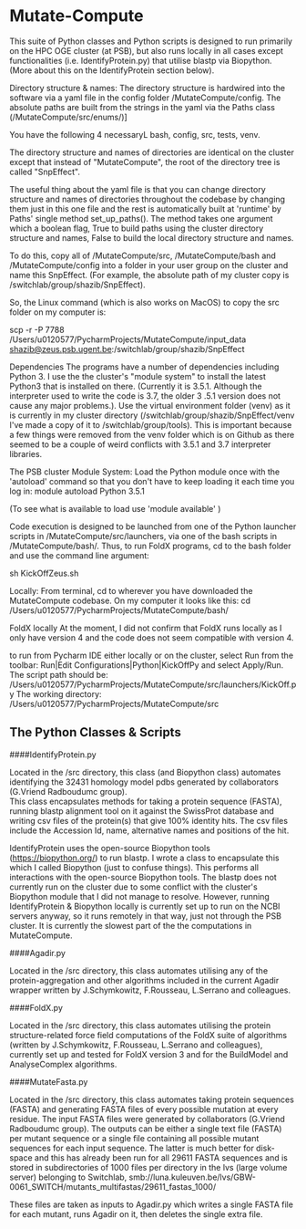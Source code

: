 # Mutate-Compute

This suite of Python classes and Python scripts is designed to run primarily on the HPC OGE cluster (at PSB), but also runs 
locally in all cases except functionalities (i.e. IdentifyProtein.py) that utilise blastp via Biopython. (More about this on 
the IdentifyProtein section below).

Directory structure & names:
The directory structure is hardwired into the software via a yaml file in the config folder /MutateCompute/config. The 
absolute paths are built from the strings in the yaml via the Paths class (/MutateCompute/src/enums/)]

You have the following 4 necessaryL
bash, config, src, tests, venv.  


The directory structure and names of directories are identical on the cluster except that instead of "MutateCompute", the root 
of the directory tree is called "SnpEffect".

The useful thing about the yaml file is that you can change directory structure and names of directories throughout the codebase
 by changing them just in this one file and the rest is automatically built at 'runtime' by Paths' single method set_up_paths(). 
 The method takes one argument which a boolean flag, True to build paths using the cluster directory structure and names, False
  to build the local directory structure and names.


To do this, copy all of /MutateCompute/src, /MutateCompute/bash and /MutateCompute/config into a folder in your user group on 
the cluster and name this SnpEffect. 
(For example, the absolute path of my cluster copy is /switchlab/group/shazib/SnpEffect). 

So, the Linux command (which is also works on MacOS) to copy the src folder on my computer is: 

scp -r -P 7788 /Users/u0120577/PycharmProjects/MutateCompute/input_data shazib@zeus.psb.ugent.be:/switchlab/group/shazib/SnpEffect

Dependencies
The programs have a number of dependencies including Python 3. I use the the cluster's "module system" to install the latest 
Python3 that is installed on there. (Currently it is 3.5.1. Although the interpreter used to write the code is 3.7, the older 3
.5.1 version does not cause any major problems.). 
Use the virtual environment folder (venv) as it is currently in my cluster directory (/switchlab/group/shazib/SnpEffect/venv 
I've made a copy of it to /switchlab/group/tools). 
This is important because a few things were removed from the venv folder which is on Github as there seemed to be a couple of 
weird conflicts with 3.5.1 and 3.7 interpreter libraries. 


The PSB cluster Module System:
Load the Python module once with the 'autoload' command so that you don't have to keep loading it each time you log in:
module autoload Python 3.5.1 

(To see what is available to load use 'module available' )
 



Code execution is designed to be launched from one of the Python launcher scripts in /MutateCompute/src/launchers, via one of the
 bash scripts in /MutateCompute/bash/. Thus, to run FoldX programs, cd to the bash folder and use the command line argument:
 
sh KickOffZeus.sh
 


Locally:
From terminal, cd to wherever you have downloaded the MutateCompute codebase. On my computer it looks like this:
cd /Users/u0120577/PycharmProjects/MutateCompute/bash/  


FoldX locally
At the moment, I did not confirm that FoldX runs locally as I only have version 4 and the code does not seem compatible with 
version 4. 




to run from Pycharm IDE either locally or on the cluster, select Run from the toolbar:
Run|Edit Configurations|Python|KickOffPy and select Apply/Run. 
The script path should be: /Users/u0120577/PycharmProjects/MutateCompute/src/launchers/KickOff.py
The working directory: /Users/u0120577/PycharmProjects/MutateCompute/src


The Python Classes & Scripts
--
####IdentifyProtein.py

Located in the /src directory, this class (and Biopython class) automates identifying the 32431 homology model 
pdbs generated by collaborators (G.Vriend Radboudumc group).  
This class encapsulates methods for taking a protein sequence (FASTA), running blastp alignment tool on it against the 
SwissProt database and writing csv files of the protein(s) that give 100% identity hits. The csv files include the Accession 
Id, name, alternative names and positions of the hit.

IdentifyProtein uses the open-source Biopython tools (https://biopython.org/) to run blastp. I wrote a class to encapsulate this 
which 
I called Biopython (just to confuse things). This performs all interactions with the open-source Biopython tools. 
The blastp does not currently run on the cluster due to some conflict with the cluster's Biopython module that I did not manage
 to resolve. However, running IdentifyProtein & Biopython locally is currently set up to run on the NCBI servers anyway, so it 
 runs remotely in that way, just not through the PSB cluster. 
It is currently the slowest part of the the computations in MutateCompute.
 
####Agadir.py

Located in the /src directory, this class automates utilising any of the protein-aggregation and other algorithms
 included in the current Agadir wrapper written by J.Schymkowitz, F.Rousseau, L.Serrano and colleagues.

####FoldX.py

Located in the /src directory, this class automates utilising the protein structure-related force field 
computations of the FoldX suite of algorithms (written by J.Schymkowitz, F.Rousseau, L.Serrano and colleagues), currently set 
up and tested for FoldX version 3 and for the BuildModel and AnalyseComplex algorithms.

####MutateFasta.py

Located in the /src directory, this class automates taking protein sequences (FASTA) and generating FASTA files of every possible 
mutation at every residue. The input FASTA files were generated by collaborators (G.Vriend Radboudumc group). The outputs can 
be either a single text file (FASTA) per mutant sequence or a single file containing all possible mutant sequences for each input 
sequence. The latter is much better for disk-space and this has already been run for all 29611 FASTA sequences and is stored in
 subdirectories of 1000 files per directory in the lvs (large volume server) belonging to Switchlab, 
 smb://luna.kuleuven.be/lvs/GBW-0061_SWITCH/mutants_multifastas/29611_fastas_1000/ 

These files are taken as inputs to Agadir.py which writes a single FASTA file for each mutant, runs Agadir on it, then deletes 
the single extra file. 


